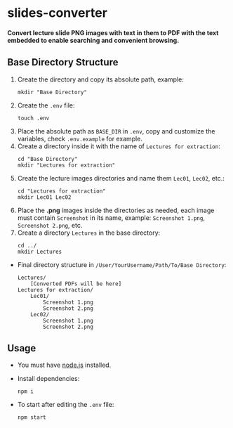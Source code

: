 # slides-converter

#### Convert lecture slide PNG images with text in them to PDF with the text embedded to enable searching and convenient browsing.

## Base Directory Structure

1. Create the directory and copy its absolute path, example:
    ```shell script
    mkdir "Base Directory"
    ```
2. Create the `.env` file:
    ```shell script
    touch .env
    ```
2. Place the absolute path as `BASE_DIR` in `.env`, copy and customize the variables, check `.env.example` for example.
3. Create a directory inside it with the name of `Lectures for extraction`:
    ```shell script
    cd "Base Directory"
    mkdir "Lectures for extraction"
    ```
4. Create the lecture images directories and name them `Lec01`, `Lec02`, etc.:
    ```shell script
    cd "Lectures for extraction"
    mkdir Lec01 Lec02
    ```
5. Place the **.png** images inside the directories as needed, each image must contain `Screenshot` in its name, example: `Screenshot 1.png`, `Screenshot 2.png`, etc.
6. Create a directory `Lectures` in the base directory:
    ```shell script
    cd ../
    mkdir Lectures
    ```
- Final directory structure in `/User/YourUsername/Path/To/Base Directory`:
    ```
    Lectures/
        [Converted PDFs will be here]
    Lectures for extraction/
        Lec01/
            Screenshot 1.png
            Screenshot 2.png
        Lec02/
            Screenshot 1.png
            Screenshot 2.png
    ```


## Usage

* You must have [node.js](https://nodejs.org/en/) installed.

* Install dependencies:
    ```shell script
    npm i
    ```
* To start after editing the `.env` file:
    ```shell script
    npm start
    ```
